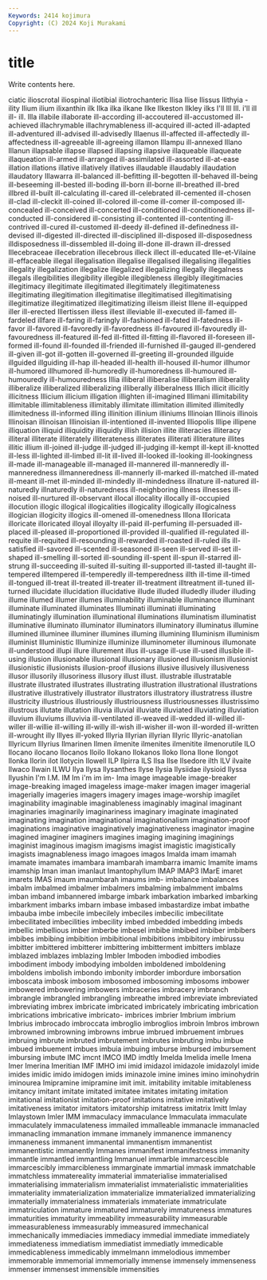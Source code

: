 ```yaml
---
Keywords: 2414 kojimura
Copyright: (C) 2024 Koji Murakami
---
```


# title

Write contents here.



ciatic ilioscrotal iliospinal iliotibial iliotrochanteric Ilisa Ilise Ilissus Ilithyia
-ility Ilium ilium ilixanthin ilk Ilka ilka ilkane Ilke Ilkeston
Ilkley ilks I'll Ill Ill. i'll ill ill- ill. Illa
illabile illaborate ill-according ill-accoutered ill-accustomed ill-achieved illachrymable illachrymableness ill-acquired ill-acted
ill-adapted ill-adventured ill-advised ill-advisedly Illaenus ill-affected ill-affectedly ill-affectedness ill-agreeable ill-agreeing
illamon Illampu ill-annexed Illano Illanun illapsable illapse illapsed illapsing illapsive
illaqueable illaqueate illaqueation ill-armed ill-arranged ill-assimilated ill-assorted ill-at-ease illation illations
illative illatively illatives illaudable illaudably illaudation illaudatory Illawarra ill-balanced ill-befitting
ill-begotten ill-behaved ill-being ill-beseeming ill-bested ill-boding ill-born ill-borne ill-breathed ill-bred
illbred ill-built ill-calculating ill-cared ill-celebrated ill-cemented ill-chosen ill-clad ill-cleckit ill-coined
ill-colored ill-come ill-comer ill-composed ill-concealed ill-conceived ill-concerted ill-conditioned ill-conditionedness ill-conducted
ill-considered ill-consisting ill-contented ill-contenting ill-contrived ill-cured ill-customed ill-deedy ill-defined ill-definedness
ill-devised ill-digested ill-directed ill-disciplined ill-disposed ill-disposedness illdisposedness ill-dissembled ill-doing ill-done
ill-drawn ill-dressed Illecebraceae illecebration illecebrous illeck illect ill-educated Ille-et-Vilaine ill-effaceable
illegal illegalisation illegalise illegalised illegalising illegalities illegality illegalization illegalize illegalized
illegalizing illegally illegalness illegals illegibilities illegibility illegible illegibleness illegibly illegitimacies
illegitimacy illegitimate illegitimated illegitimately illegitimateness illegitimating illegitimation illegitimatise illegitimatised illegitimatising
illegitimatize illegitimatized illegitimatizing illeism illeist Illene ill-equipped iller ill-erected Illertissen
illess illest illeviable ill-executed ill-famed ill-fardeled illfare ill-faring ill-faringly ill-fashioned
ill-fated ill-fatedness ill-favor ill-favored ill-favoredly ill-favoredness ill-favoured ill-favouredly ill-favouredness ill-featured
ill-fed ill-fitted ill-fitting ill-flavored ill-foreseen ill-formed ill-found ill-founded ill-friended ill-furnished
ill-gauged ill-gendered ill-given ill-got ill-gotten ill-governed ill-greeting ill-grounded illguide illguided
illguiding ill-hap ill-headed ill-health ill-housed ill-humor illhumor ill-humored illhumored ill-humoredly
ill-humoredness ill-humoured ill-humouredly ill-humouredness Illia illiberal illiberalise illiberalism illiberality illiberalize
illiberalized illiberalizing illiberally illiberalness Illich illicit illicitly illicitness Illicium illicium
illigation illighten ill-imagined Illimani illimitability illimitable illimitableness illimitably illimitate illimitation
illimited illimitedly illimitedness ill-informed illing illinition illinium illiniums Illinoian Illinois
illinois Illinoisan illinoisan Illinoisian ill-intentioned ill-invented Illiopolis Illipe illipene illiquation
illiquid illiquidity illiquidly illish illision illite illiteracies illiteracy illiteral illiterate
illiterately illiterateness illiterates illiterati illiterature illites illitic illium ill-joined ill-judge
ill-judged ill-judging ill-kempt ill-kept ill-knotted ill-less ill-lighted ill-limbed ill-lit ill-lived
ill-looked ill-looking ill-lookingness ill-made ill-manageable ill-managed ill-mannered ill-manneredly ill-manneredness illmanneredness
ill-mannerly ill-marked ill-matched ill-mated ill-meant ill-met ill-minded ill-mindedly ill-mindedness illnature
ill-natured ill-naturedly illnaturedly ill-naturedness ill-neighboring illness illnesses ill-noised ill-nurtured ill-observant
illocal illocality illocally ill-occupied illocution illogic illogical illogicalities illogicality illogically
illogicalness illogician illogicity illogics ill-omened ill-omenedness Illona Illoricata illoricate illoricated
illoyal illoyalty ill-paid ill-perfuming ill-persuaded ill-placed ill-pleased ill-proportioned ill-provided ill-qualified
ill-regulated ill-requite ill-requited ill-resounding ill-rewarded ill-roasted ill-ruled ills ill-satisfied ill-savored
ill-scented ill-seasoned ill-seen ill-served ill-set ill-shaped ill-smelling ill-sorted ill-sounding ill-spent
ill-spun ill-starred ill-strung ill-succeeding ill-suited ill-suiting ill-supported ill-tasted ill-taught ill-tempered
illtempered ill-temperedly ill-temperedness illth ill-time ill-timed ill-tongued ill-treat ill-treated ill-treater
ill-treatment illtreatment ill-tuned ill-turned illucidate illucidation illucidative illude illuded illudedly
illuder illuding illume illumed illumer illumes illuminability illuminable illuminance illuminant
illuminate illuminated illuminates Illuminati illuminati illuminating illuminatingly illumination illuminational illuminations
illuminatism illuminatist illuminative illuminato illuminator illuminators illuminatory illuminatus illumine illumined
illuminee illuminer illumines illuming illumining Illuminism illuminism illuminist Illuministic Illuminize
illuminize illuminometer illuminous illumonate ill-understood illupi illure illurement illus ill-usage
ill-use ill-used illusible ill-using illusion illusionable illusional illusionary illusioned illusionism
illusionist illusionistic illusionists illusion-proof illusions illusive illusively illusiveness illusor illusorily
illusoriness illusory illust illust. illustrable illustratable illustrate illustrated illustrates illustrating
illustration illustrational illustrations illustrative illustratively illustrator illustrators illustratory illustratress illustre
illustricity illustrious illustriously illustriousness illustriousnesses illustrissimo illustrous illutate illutation illuvia
illuvial illuviate illuviated illuviating illuviation illuvium illuviums illuvivia ill-ventilated ill-weaved
ill-wedded ill-willed ill-willer ill-willie ill-willing ill-willy ill-wish ill-wisher ill-won ill-worded
ill-written ill-wrought illy Illyes ill-yoked Illyria Illyrian illyrian Illyric Illyric-anatolian
Illyricum Illyrius Ilmarinen Ilmen ilmenite ilmenites ilmenitite ilmenorutile ILO Ilocano
ilocano Ilocanos Iloilo Ilokano Ilokanos Iloko Ilona Ilone Ilongot Ilonka
Ilorin ilot Ilotycin Ilowell ILP Ilpirra ILS Ilsa Ilse Ilsedore
ilth ILV ilvaite Ilwaco Ilwain ILWU Ilya Ilysa Ilysanthes Ilyse
Ilysia Ilysiidae ilysioid Ilyssa Ilyushin I'm I.M. IM Im i'm
im im- Ima image imageable image-breaker image-breaking imaged imageless image-maker
imagen imager imagerial imagerially imageries imagers imagery images image-worship imagilet
imaginability imaginable imaginableness imaginably imaginal imaginant imaginaries imaginarily imaginariness imaginary
imaginate imaginated imaginating imagination imaginational imaginationalism imagination-proof imaginations imaginative imaginatively
imaginativeness imaginator imagine imagined imaginer imaginers imagines imaging imagining imaginings
imaginist imaginous imagism imagisms imagist imagistic imagistically imagists imagnableness imago
imagoes imagos Imalda imam imamah imamate imamates imambara imambarah imambarra
imamic Imamite imams imamship Iman iman imanlaut Imantophyllum IMAP IMAP3
IMarE imaret imarets IMAS imaum imaumbarah imaums imb- imbalance imbalances
imbalm imbalmed imbalmer imbalmers imbalming imbalmment imbalms imban imband imbannered
imbarge imbark imbarkation imbarked imbarking imbarkment imbarks imbarn imbase imbased
imbastardize imbat imbathe imbauba imbe imbecile imbecilely imbeciles imbecilic imbecilitate
imbecilitated imbecilities imbecility imbed imbedded imbedding imbeds imbellic imbellious imber
imberbe imbesel imbibe imbibed imbiber imbibers imbibes imbibing imbibition imbibitional
imbibitions imbibitory imbirussu imbitter imbittered imbitterer imbittering imbitterment imbitters imblaze
imblazed imblazes imblazing Imbler Imboden imbodied imbodies imbodiment imbody imbodying
imbolden imboldened imboldening imboldens imbolish imbondo imbonity imborder imbordure imborsation
imboscata imbosk imbosom imbosomed imbosoming imbosoms imbower imbowered imbowering imbowers
imbraceries imbracery imbranch imbrangle imbrangled imbrangling imbreathe imbred imbreviate imbreviated
imbreviating imbrex imbricate imbricated imbricately imbricating imbrication imbrications imbricative imbricato-
imbrices imbrier Imbrium imbrium Imbrius imbrocado imbroccata imbroglio imbroglios imbroin
Imbros imbrown imbrowned imbrowning imbrowns imbrue imbrued imbruement imbrues imbruing
imbrute imbruted imbrutement imbrutes imbruting imbu imbue imbued imbuement imbues
imbuia imbuing imburse imbursed imbursement imbursing imbute IMC imcnt IMCO
IMD imdtly Imelda Imelida imelle Imena Imer Imerina Imeritian IMF
IMHO imi imid imidazol imidazole imidazolyl imide imides imidic imido
imidogen imids iminazole imine imines imino iminohydrin iminourea Imipramine imipramine
imit imit. imitability imitable imitableness imitancy imitant imitate imitated imitatee
imitates imitating imitation imitational imitationist imitation-proof imitations imitative imitatively imitativeness
imitator imitators imitatorship imitatress imitatrix Imitt Imlay Imlaystown Imler IMM
immaculacy immaculance Immaculata immaculate immaculately immaculateness immailed immalleable immanacle immanacled
immanacling immanation immane immanely immanence immanency immaneness immanent immanental immanentism
immanentist immanentistic immanently Immanes immanifest immanifestness immanity immantle immantled immantling
Immanuel immarble immarcescible immarcescibly immarcibleness immarginate immartial immask immatchable immatchless
immatereality immaterial immaterialise immaterialised immaterialising immaterialism immaterialist immaterialistic immaterialities immateriality
immaterialization immaterialize immaterialized immaterializing immaterially immaterialness immaterials immateriate immatriculate immatriculation
immature immatured immaturely immatureness immatures immaturities immaturity immeability immeasurability immeasurable
immeasurableness immeasurably immeasured immechanical immechanically immediacies immediacy immedial immediate immediately
immediateness immediatism immediatist immediatly immedicable immedicableness immedicably immelmann immelodious immember
immemorable immemorial immemorially immense immensely immenseness immenser immensest immensible immensities
